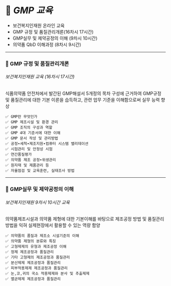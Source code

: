 # 💊 _GMP 교육_
* 보건복지인재원 온라인 교육
* GMP 규정 및 품질관리개론(16차시 17시간)
* GMP실무 및 제약공정의 이해 (9차시 10시간)
* 의약품 QbD 이해과정 (8차시 9시간)


---
### 💊 GMP 규정 및 품질관리개론
###### 보건복지인재원 교육 (16차시 17시간)


식품의약품 안전처에서 발간된 GMP해설서 5개정의 목차 구성에 근거하여  GMP규정 및 품질관리에 대한 기본 이론을 습득하고, 관련 업무 기준을 이해함으로써 실무 능력 향상

    ✅ GMP란 무엇인가
    ✅ GMP 제조시설 및 환경 관리
    ✅ GMP 조직의 구성과 역할
    ✅ GMP 4대 기준서에 대한 이해
    ✅ GMP 문서 작성 및 관리방법
    ✅ 공정∙세척∙제조지원∙컴퓨터 시스템 밸리데이션
    ✅ 시험관리 및 안정성 시험
    ✅ 연간품질평가
    ✅ 의약품 제조 공정∙위생관리
    ✅ 원자재 및 제품관리 등
    ✅ 자율점검 및 교육훈련, 실태조사 방법


---
### 💊 GMP실무 및 제약공정의 이해
###### 보건복지인재원 9차시 10시간 교육
의약품제조시설과 의약품 제형에 대한 기본이해를 바탕으로 제조공정 방법 및 품질관리 방법을 익혀 실제현장에서 활용할 수 있는 역량 함양

    ✅ 의약품의 품질과 제조소 시설기준의 이해
    ✅ 의약품 제형의 분류와 특징  
    ✅ 고형제제의 유형과 제조공정 이해
    ✅ 정제 제조공정과 품질관리
    ✅ 기타 고형제의 제조공정과 품질관리
    ✅ 분산제제 제조공정과 품질관리
    ✅ 피부적용제제 제조공정과 품질관리
    ✅ 눈,코,귀의 국소 적용제제와 분사 및 추출제제
    ✅ 멸균제제 제조공정과 품질관리
